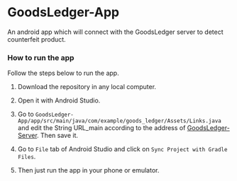 # GoodsLedger-App
An android app which will connect with the GoodsLedger server to detect counterfeit product.


### How to run the app

Follow the steps below to run the app.

1. Download the repository in any local computer. 

2. Open it with Android Studio.

3. Go to `GoodsLedger-App/app/src/main/java/com/example/goods_ledger/Assets/Links.java` and edit the String URL_main according to the address of [GoodsLedger-Server](https://github.com/mdatikshahriar/GoodsLedger-Server). Then save it.

4. Go to `File` tab of Android Studio and click on `Sync Project with Gradle Files`.

5. Then just run the app in your phone or emulator.
